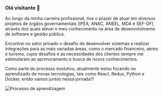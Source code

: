 ### Olá visitante 👋

Ao longo da minha carreira profissional, tive o prazer de atuar em diversos projetos de órgãos governamentais (IPEA, ANAC, ANEEL, MDA e SEF-DF), através dos quais elevei o meu conhecimento na área de desenvolvimento de software e gestão pública.

Encontrei no setor privado o desafio de desenvolver sistemas e realizar integrações para as mais variadas áreas, como o mercado financeiro, aéreo e turismo, cujos desafios e as necessidades dos clientes sempre me estimularam ao aprimoramento e busca de novos conhecimentos.

Como parte do processo evolutivo, atualmente estou focando no aprendizado de novas tecnologias, tais como React, Redux, Python e Docker, então vamos juntos nessa jornada?! 

![Processo de aprendizagem](https://upis.br/blog/wp-content/uploads/2019/08/processo-de-aprendizagem-entenda-o-que-e-as-diferentes-teorias.jpg)

<!--
**rafaelgs84/rafaelgs84** is a ✨ _special_ ✨ repository because its `README.md` (this file) appears on your GitHub profile.

Here are some ideas to get you started:

- 🔭 I’m currently working on ...
- 🌱 I’m currently learning ...
- 👯 I’m looking to collaborate on ...
- 🤔 I’m looking for help with ...
- 💬 Ask me about ...
- 📫 How to reach me: ...
- 😄 Pronouns: ...
- ⚡ Fun fact: ...
-->
